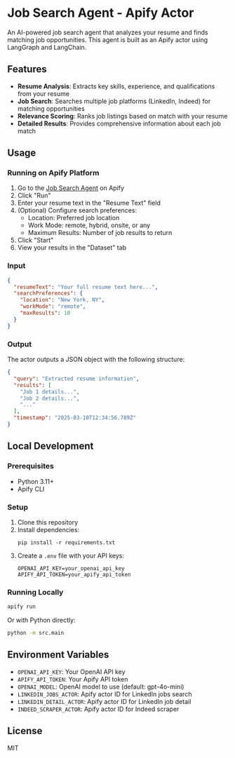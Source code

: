 # Job Search Agent - Apify Actor

An AI-powered job search agent that analyzes your resume and finds matching job opportunities. This agent is built as an Apify actor using LangGraph and LangChain.

## Features

- **Resume Analysis**: Extracts key skills, experience, and qualifications from your resume
- **Job Search**: Searches multiple job platforms (LinkedIn, Indeed) for matching opportunities
- **Relevance Scoring**: Ranks job listings based on match with your resume
- **Detailed Results**: Provides comprehensive information about each job match

## Usage

### Running on Apify Platform

1. Go to the [Job Search Agent](https://console.apify.com/actors/your-username/job-search-agent) on Apify
2. Click "Run"
3. Enter your resume text in the "Resume Text" field
4. (Optional) Configure search preferences:
   - Location: Preferred job location
   - Work Mode: remote, hybrid, onsite, or any
   - Maximum Results: Number of job results to return
5. Click "Start"
6. View your results in the "Dataset" tab

### Input

```json
{
  "resumeText": "Your full resume text here...",
  "searchPreferences": {
    "location": "New York, NY",
    "workMode": "remote",
    "maxResults": 10
  }
}
```

### Output

The actor outputs a JSON object with the following structure:

```json
{
  "query": "Extracted resume information",
  "results": [
    "Job 1 details...",
    "Job 2 details...",
    "..."
  ],
  "timestamp": "2025-03-10T12:34:56.789Z"
}
```

## Local Development

### Prerequisites

- Python 3.11+
- Apify CLI

### Setup

1. Clone this repository
2. Install dependencies:
   ```
   pip install -r requirements.txt
   ```
3. Create a `.env` file with your API keys:
   ```
   OPENAI_API_KEY=your_openai_api_key
   APIFY_API_TOKEN=your_apify_api_token
   ```

### Running Locally

```bash
apify run
```

Or with Python directly:

```bash
python -m src.main
```

## Environment Variables

- `OPENAI_API_KEY`: Your OpenAI API key
- `APIFY_API_TOKEN`: Your Apify API token
- `OPENAI_MODEL`: OpenAI model to use (default: gpt-4o-mini)
- `LINKEDIN_JOBS_ACTOR`: Apify actor ID for LinkedIn jobs search
- `LINKEDIN_DETAIL_ACTOR`: Apify actor ID for LinkedIn job detail
- `INDEED_SCRAPER_ACTOR`: Apify actor ID for Indeed scraper

## License

MIT 